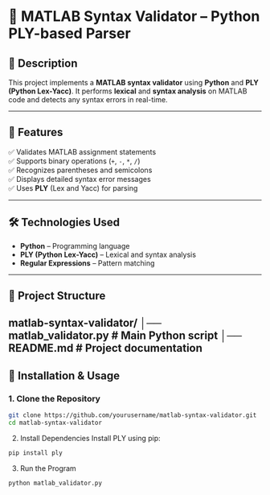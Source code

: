 # 🔎 MATLAB Syntax Validator – Python PLY-based Parser

## 📌 Description
This project implements a **MATLAB syntax validator** using **Python** and **PLY (Python Lex-Yacc)**. 
It performs **lexical** and **syntax analysis** on MATLAB code and detects any syntax errors in real-time.

---

## 🚀 Features
✅ Validates MATLAB assignment statements  
✅ Supports binary operations (`+`, `-`, `*`, `/`)  
✅ Recognizes parentheses and semicolons  
✅ Displays detailed syntax error messages  
✅ Uses **PLY** (Lex and Yacc) for parsing  

---

## 🛠️ Technologies Used
- **Python** – Programming language  
- **PLY (Python Lex-Yacc)** – Lexical and syntax analysis  
- **Regular Expressions** – Pattern matching  

---

## 📂 Project Structure
matlab-syntax-validator/ │── matlab_validator.py # Main Python script │── README.md # Project documentation
---

## 🚀 Installation & Usage
### **1. Clone the Repository**
```bash
git clone https://github.com/yourusername/matlab-syntax-validator.git
cd matlab-syntax-validator
```

2. Install Dependencies
Install PLY using pip:
```bash
pip install ply
```
3. Run the Program
```bash
python matlab_validator.py
